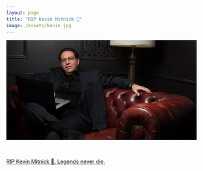 ```yaml
---
layout: page
title: "RIP Kevin Mitnick 🖤" 
image: /assets/kevin.jpg
---
```


![](/assets/kevin.jpg)

<br>

<a href="https://twitter.com/hashtag/RIPKevinMitnick" class="no-decoration">RIP Kevin Mitnick 🖤, Legends never die.</a>

